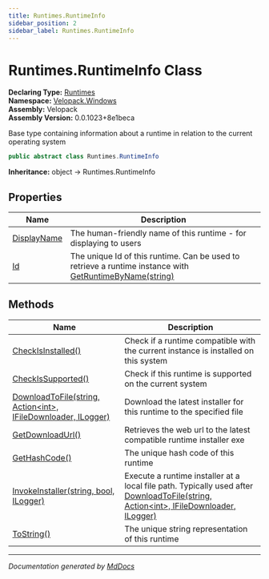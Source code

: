 ```yaml
---
title: Runtimes.RuntimeInfo
sidebar_position: 2
sidebar_label: Runtimes.RuntimeInfo
---
```

<!--  
  <auto-generated>   
    The contents of this file were generated by a tool.  
    Changes to this file may be list if the file is regenerated  
  </auto-generated>   
-->

# Runtimes.RuntimeInfo Class

**Declaring Type:** [Runtimes](../index.md)  
**Namespace:** [Velopack.Windows](../../index.md)  
**Assembly:** Velopack  
**Assembly Version:** 0.0.1023+8e1beca

 Base type containing information about a runtime in relation to the current operating system 

```csharp
public abstract class Runtimes.RuntimeInfo
```

**Inheritance:** object → Runtimes.RuntimeInfo

## Properties

| Name                                     | Description                                                                                                                                |
| ---------------------------------------- | ------------------------------------------------------------------------------------------------------------------------------------------ |
| [DisplayName](properties/DisplayName.md) |  The human\-friendly name of this runtime \- for displaying to users                                                                       |
| [Id](properties/Id.md)                   |  The unique Id of this runtime. Can be used to retrieve a runtime instance with [GetRuntimeByName(string)](../methods/GetRuntimeByName.md) |

## Methods

| Name                                                                                         | Description                                                                                                                                                          |
| -------------------------------------------------------------------------------------------- | -------------------------------------------------------------------------------------------------------------------------------------------------------------------- |
| [CheckIsInstalled()](methods/CheckIsInstalled.md)                                            |  Check if a runtime compatible with the current instance is installed on this system                                                                                 |
| [CheckIsSupported()](methods/CheckIsSupported.md)                                            |  Check if this runtime is supported on the current system                                                                                                            |
| [DownloadToFile(string, Action\<int\>, IFileDownloader, ILogger)](methods/DownloadToFile.md) |  Download the latest installer for this runtime to the specified file                                                                                                |
| [GetDownloadUrl()](methods/GetDownloadUrl.md)                                                |  Retrieves the web url to the latest compatible runtime installer exe                                                                                                |
| [GetHashCode()](methods/GetHashCode.md)                                                      |  The unique hash code of this runtime                                                                                                                                |
| [InvokeInstaller(string, bool, ILogger)](methods/InvokeInstaller.md)                         |  Execute a runtime installer at a local file path. Typically used after [DownloadToFile(string, Action\<int\>, IFileDownloader, ILogger)](methods/DownloadToFile.md) |
| [ToString()](methods/ToString.md)                                                            |  The unique string representation of this runtime                                                                                                                    |

___

*Documentation generated by [MdDocs](https://github.com/ap0llo/mddocs)*

